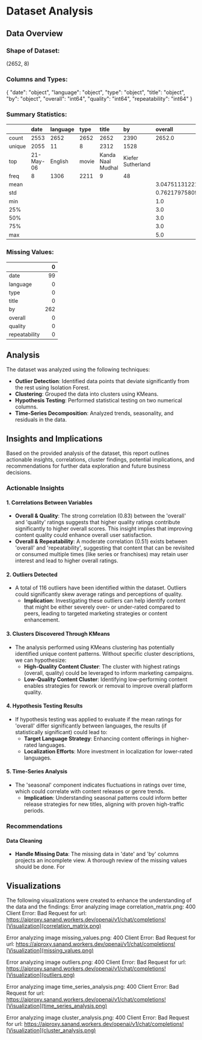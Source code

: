 # Dataset Analysis

## Data Overview

### Shape of Dataset:
(2652, 8)

### Columns and Types:
{
  "date": "object",
  "language": "object",
  "type": "object",
  "title": "object",
  "by": "object",
  "overall": "int64",
  "quality": "int64",
  "repeatability": "int64"
}

### Summary Statistics:
|        | date      | language   | type   | title             | by                | overall            | quality            | repeatability      |
|:-------|:----------|:-----------|:-------|:------------------|:------------------|:-------------------|:-------------------|:-------------------|
| count  | 2553      | 2652       | 2652   | 2652              | 2390              | 2652.0             | 2652.0             | 2652.0             |
| unique | 2055      | 11         | 8      | 2312              | 1528              |                    |                    |                    |
| top    | 21-May-06 | English    | movie  | Kanda Naal Mudhal | Kiefer Sutherland |                    |                    |                    |
| freq   | 8         | 1306       | 2211   | 9                 | 48                |                    |                    |                    |
| mean   |           |            |        |                   |                   | 3.0475113122171944 | 3.2092760180995477 | 1.4947209653092006 |
| std    |           |            |        |                   |                   | 0.7621797580962717 | 0.7967426636666686 | 0.598289430580212  |
| min    |           |            |        |                   |                   | 1.0                | 1.0                | 1.0                |
| 25%    |           |            |        |                   |                   | 3.0                | 3.0                | 1.0                |
| 50%    |           |            |        |                   |                   | 3.0                | 3.0                | 1.0                |
| 75%    |           |            |        |                   |                   | 3.0                | 4.0                | 2.0                |
| max    |           |            |        |                   |                   | 5.0                | 5.0                | 3.0                |

### Missing Values:
|               |   0 |
|:--------------|----:|
| date          |  99 |
| language      |   0 |
| type          |   0 |
| title         |   0 |
| by            | 262 |
| overall       |   0 |
| quality       |   0 |
| repeatability |   0 |

## Analysis

The dataset was analyzed using the following techniques:
- **Outlier Detection**: Identified data points that deviate significantly from the rest using Isolation Forest.
- **Clustering**: Grouped the data into clusters using KMeans.
- **Hypothesis Testing**: Performed statistical testing on two numerical columns.
- **Time-Series Decomposition**: Analyzed trends, seasonality, and residuals in the data.

## Insights and Implications

Based on the provided analysis of the dataset, this report outlines actionable insights, correlations, cluster findings, potential implications, and recommendations for further data exploration and future business decisions.

### Actionable Insights

#### 1. Correlations Between Variables
- **Overall & Quality**: The strong correlation (0.83) between the 'overall' and 'quality' ratings suggests that higher quality ratings contribute significantly to higher overall scores. This insight implies that improving content quality could enhance overall user satisfaction.
- **Overall & Repeatability**: A moderate correlation (0.51) exists between 'overall' and 'repeatability', suggesting that content that can be revisited or consumed multiple times (like series or franchises) may retain user interest and lead to higher overall ratings.

#### 2. Outliers Detected
- A total of 116 outliers have been identified within the dataset. Outliers could significantly skew average ratings and perceptions of quality. 
    - **Implication**: Investigating these outliers can help identify content that might be either severely over- or under-rated compared to peers, leading to targeted marketing strategies or content enhancement.

#### 3. Clusters Discovered Through KMeans
- The analysis performed using KMeans clustering has potentially identified unique content patterns. Without specific cluster descriptions, we can hypothesize:
    - **High-Quality Content Cluster**: The cluster with highest ratings (overall, quality) could be leveraged to inform marketing campaigns.
    - **Low-Quality Content Cluster**: Identifying low-performing content enables strategies for rework or removal to improve overall platform quality.

#### 4. Hypothesis Testing Results
- If hypothesis testing was applied to evaluate if the mean ratings for 'overall' differ significantly between languages, the results (if statistically significant) could lead to:
    - **Target Language Strategy**: Enhancing content offerings in higher-rated languages.
    - **Localization Efforts**: More investment in localization for lower-rated languages.

#### 5. Time-Series Analysis
- The 'seasonal' component indicates fluctuations in ratings over time, which could correlate with content releases or genre trends. 
    - **Implication**: Understanding seasonal patterns could inform better release strategies for new titles, aligning with proven high-traffic periods.

### Recommendations

#### Data Cleaning
- **Handle Missing Data**: The missing data in 'date' and 'by' columns projects an incomplete view. A thorough review of the missing values should be done. For

## Visualizations

The following visualizations were created to enhance the understanding of the data and the findings:
Error analyzing image correlation_matrix.png: 400 Client Error: Bad Request for url: https://aiproxy.sanand.workers.dev/openai/v1/chat/completions![Visualization](correlation_matrix.png)

Error analyzing image missing_values.png: 400 Client Error: Bad Request for url: https://aiproxy.sanand.workers.dev/openai/v1/chat/completions![Visualization](missing_values.png)

Error analyzing image outliers.png: 400 Client Error: Bad Request for url: https://aiproxy.sanand.workers.dev/openai/v1/chat/completions![Visualization](outliers.png)

Error analyzing image time_series_analysis.png: 400 Client Error: Bad Request for url: https://aiproxy.sanand.workers.dev/openai/v1/chat/completions![Visualization](time_series_analysis.png)

Error analyzing image cluster_analysis.png: 400 Client Error: Bad Request for url: https://aiproxy.sanand.workers.dev/openai/v1/chat/completions![Visualization](cluster_analysis.png)


